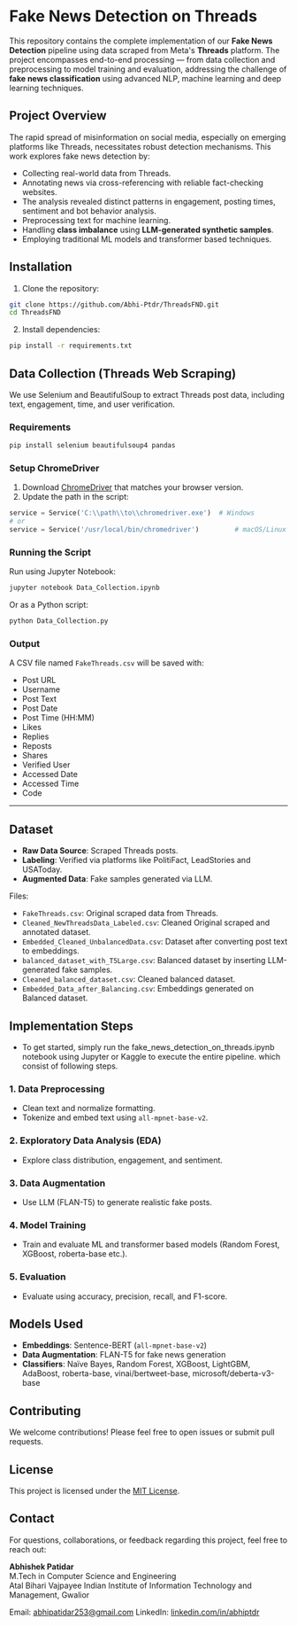 
# Fake News Detection on Threads

This repository contains the complete implementation of our **Fake News Detection** pipeline using data scraped from Meta's **Threads** platform. The project encompasses end-to-end processing — from data collection and preprocessing to model training and evaluation, addressing the challenge of **fake news classification** using advanced NLP, machine learning and deep learning techniques.

## Project Overview

The rapid spread of misinformation on social media, especially on emerging platforms like Threads, necessitates robust detection mechanisms. This work explores fake news detection by:

- Collecting real-world data from Threads.
- Annotating news via cross-referencing with reliable fact-checking websites.
- The analysis revealed distinct patterns in engagement, posting times, sentiment and bot behavior analysis.
- Preprocessing text for machine learning.
- Handling **class imbalance** using **LLM-generated synthetic samples**.
- Employing traditional ML models and transformer based techniques.


## Installation

1. Clone the repository:

```bash
git clone https://github.com/Abhi-Ptdr/ThreadsFND.git
cd ThreadsFND
```

2. Install dependencies:

```bash
pip install -r requirements.txt
```

##  Data Collection (Threads Web Scraping)

We use Selenium and BeautifulSoup to extract Threads post data, including text, engagement, time, and user verification.

### Requirements

```bash
pip install selenium beautifulsoup4 pandas
```

### Setup ChromeDriver

1. Download [ChromeDriver](https://sites.google.com/a/chromium.org/chromedriver/) that matches your browser version.
2. Update the path in the script:

```python
service = Service('C:\\path\\to\\chromedriver.exe')  # Windows
# or
service = Service('/usr/local/bin/chromedriver')         # macOS/Linux
```

### Running the Script

Run using Jupyter Notebook:

```bash
jupyter notebook Data_Collection.ipynb
```

Or as a Python script:

```bash
python Data_Collection.py
```

### Output

A CSV file named `FakeThreads.csv` will be saved with:

- Post URL
- Username
- Post Text
- Post Date
- Post Time (HH:MM)
- Likes
- Replies
- Reposts
- Shares
- Verified User
- Accessed Date
- Accessed Time
- Code

---

## Dataset

- **Raw Data Source**: Scraped Threads posts.
- **Labeling**: Verified via platforms like PolitiFact, LeadStories and USAToday.
- **Augmented Data**: Fake samples generated via LLM.

Files:
- `FakeThreads.csv`: Original scraped data from Threads.
- `Cleaned_NewThreadsData_Labeled.csv`: Cleaned Original scraped and annotated dataset.
- `Embedded_Cleaned_UnbalancedData.csv`: Dataset after converting post text to embeddings.
- `balanced_dataset_with_T5Large.csv`: Balanced dataset by inserting LLM-generated fake samples.
- `Cleaned_balanced_dataset.csv`: Cleaned balanced dataset.
- `Embedded_Data_after_Balancing.csv`: Embeddings generated on Balanced dataset.



## Implementation Steps
- To get started, simply run the fake_news_detection_on_threads.ipynb notebook using Jupyter or Kaggle to execute the entire pipeline. which consist of following steps.

### 1. Data Preprocessing
- Clean text and normalize formatting.
- Tokenize and embed text using `all-mpnet-base-v2`.

### 2. Exploratory Data Analysis (EDA)
- Explore class distribution, engagement, and sentiment.

### 3. Data Augmentation
- Use LLM (FLAN-T5) to generate realistic fake posts.

### 4. Model Training
- Train and evaluate ML and transformer based models (Random Forest, XGBoost, roberta-base etc.).

### 5. Evaluation
- Evaluate using accuracy, precision, recall, and F1-score.

## Models Used

- **Embeddings**: Sentence-BERT (`all-mpnet-base-v2`)
- **Data Augmentation**: FLAN-T5 for fake news generation
- **Classifiers**: Naïve Bayes, Random Forest, XGBoost, LightGBM, AdaBoost, roberta-base, vinai/bertweet-base, microsoft/deberta-v3-base

## Contributing

We welcome contributions! Please feel free to open issues or submit pull requests.

## License

This project is licensed under the [MIT License](LICENSE).


## Contact

For questions, collaborations, or feedback regarding this project, feel free to reach out:

**Abhishek Patidar**  
M.Tech in Computer Science and Engineering  
Atal Bihari Vajpayee Indian Institute of Information Technology and Management, Gwalior

Email: abhipatidar253@gmail.com 
LinkedIn: [linkedin.com/in/abhiptdr](https://www.linkedin.com/in/abhiptdr/)
